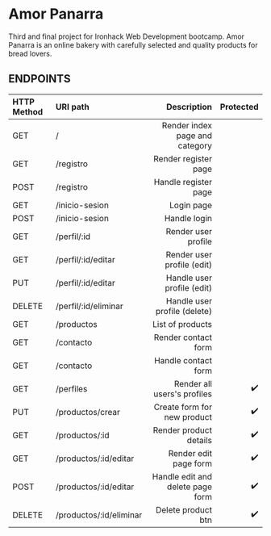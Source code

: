 # Amor Panarra
Third and final project for Ironhack Web Development bootcamp.
Amor Panarra is an online bakery with carefully selected and quality products for bread lovers.
## ENDPOINTS
| HTTP Method | URI path            | Description      |      Protected |
| :---         |   :---            |          ---:    |           ---: |
| GET          | /                  | Render index page and category   |          |
| GET          | /registro          | Render register page   |    |
| POST          | /registro          | Handle register page   |    |
| GET          | /inicio-sesion     | Login page                          |    |
| POST         | /inicio-sesion     | Handle login   |    |
| GET          | /perfil/:id     | Render user profile                        |    |
| GET          | /perfil/:id/editar     | Render user profile (edit)                        |    |
| PUT         | /perfil/:id/editar     | Handle user profile (edit)    |    |
| DELETE       | /perfil/:id/eliminar     | Handle user profile (delete)    |    |
| GET          | /productos         | List of products  |    |
| GET          | /contacto          | Render contact form   |    |
| GET          | /contacto          | Handle contact form   |    |
| GET          | /perfiles          | Render all users's profiles  | :heavy_check_mark: |
| PUT          | /productos/crear   | Create form for new product   | :heavy_check_mark: |
| GET          | /productos/:id     | Render product details   | :heavy_check_mark: |
| GET          | /productos/:id/editar   | Render edit page form   | :heavy_check_mark: |
| POST         | /productos/:id/editar   | Handle edit and delete page form   | :heavy_check_mark: |
| DELETE       | /productos/:id/eliminar   | Delete product btn   | :heavy_check_mark: |